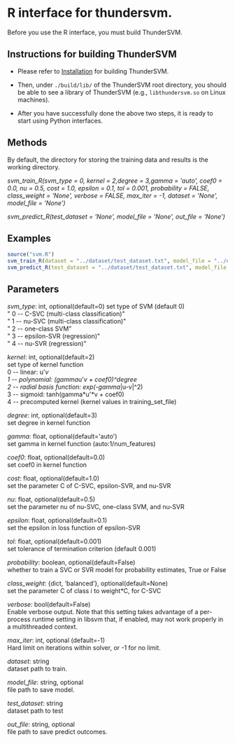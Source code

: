 # R interface for thundersvm.
Before you use the R interface, you must build ThunderSVM.

## Instructions for building ThunderSVM
* Please refer to [Installation](http://thundersvm.readthedocs.io/en/latest/how-to.html) for building ThunderSVM.

* Then, under ```./build/lib/``` of the ThunderSVM root directory, you should be able to see a library of ThunderSVM (e.g., ```libthundersvm.so``` on Linux machines).

* After you have successfully done the above two steps, it is ready to start using Python interfaces.
## Methods
By default, the directory for storing the training data and results is the working directory.

*svm_train_R(svm_type = 0, kernel = 2,degree = 3,gamma = 'auto',  coef0 = 0.0, nu = 0.5, cost = 1.0, epsilon = 0.1, tol = 0.001, probability = FALSE, class_weight = 'None', verbose = FALSE, max_iter = -1, dataset = 'None', model_file = 'None')*

*svm_predict_R(test_dataset = 'None', model_file = 'None', out_file = 'None')*

## Examples
```R
source("svm.R")
svm_train_R(dataset = "../dataset/test_dataset.txt", model_file = "../dataset/test_dataset.txt.model", cost = 100, gamma = 0.5)
svm_predict_R(test_dataset = "../dataset/test_dataset.txt", model_file = "../dataset/test_dataset.txt.model", out_file="test_dataset.txt.out")
```

## Parameters
*svm_type*: int, optional(default=0)
    set type of SVM (default 0)\
                    "	0 -- C-SVC		(multi-class classification)"\
                    "	1 -- nu-SVC		(multi-class classification)"\
                    "	2 -- one-class SVM"\
                    "	3 -- epsilon-SVR	(regression)"\
                    "	4 -- nu-SVR		(regression)"

*kernel*: int, optional(default=2)\
    set type of kernel function\
                    	0 -- linear: u'*v\
                    	1 -- polynomial: (gamma*u'*v + coef0)^degree\
                    	2 -- radial basis function: exp(-gamma*|u-v|^2)\
                    	3 -- sigmoid: tanh(gamma*u'*v + coef0)\
                    	4 -- precomputed kernel (kernel values in training_set_file)

*degree*: int, optional(default=3)\
    set degree in kernel function

*gamma*: float, optional(default='auto')\
    set gamma in kernel function (auto:1/num_features)

*coef0*: float, optional(default=0.0)\
    set coef0 in kernel function

*cost*: float, optional(default=1.0)\
    set the parameter C of C-SVC, epsilon-SVR, and nu-SVR

*nu*: float, optional(default=0.5)\
    set the parameter nu of nu-SVC, one-class SVM, and nu-SVR

*epsilon*: float, optional(default=0.1)\
    set the epsilon in loss function of epsilon-SVR

*tol*: float, optional(default=0.001)\
    set tolerance of termination criterion (default 0.001)

*probability*: boolean, optional(default=False)\
    whether to train a SVC or SVR model for probability estimates, True or False

*class_weight*:  {dict, ‘balanced’}, optional(default=None)\
    set the parameter C of class i to weight*C, for C-SVC

*verbose*: bool(default=False)\
    Enable verbose output. Note that this setting takes advantage of a per-process runtime setting in libsvm that, if enabled, may not work properly in a multithreaded context.

*max_iter*: int, optional (default=-1)\
    Hard limit on iterations within solver, or -1 for no limit.

*dataset*: string\
    dataset path to train.

*model_file*: string, optional\
    file path to save model.

*test_dataset*: string\
    dataset path to test

*out_file*: string, optional\
    file path to save predict outcomes.
